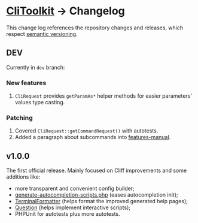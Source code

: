 # [CliToolkit](../README.md) -> Changelog

This change log references the repository changes and releases, which respect [semantic versioning](https://semver.org).

## DEV

Currently in `dev` branch:

### New features

1. `CliRequest` provides `getParamAs*` helper methods for easier parameters' values type casting.

### Patching

1. Covered `CliRequest::getCommandRequest()` with autotests.
1. Added a paragraph about subcommands into [features-manual](features-manual.md#subcommands).

## v1.0.0

The first official release. Mainly focused on Cliff improvements and some additions like:
- more transparent and convenient config builder;
- [generate-autocompletion-scripts.php](tools/cli-toolkit/generate-autocompletion-scripts.php)
  (eases autocompletion init);
- [TerminalFormatter](src/TerminalFormatter.php) (helps format the improved generated help pages);
- [Question](src/Question/Question.php) (helps implement interactive scripts);
- PHPUnit for autotests plus more autotests.
